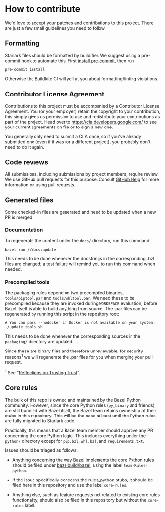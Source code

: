 # How to contribute

We'd love to accept your patches and contributions to this project. There are
just a few small guidelines you need to follow.

## Formatting

Starlark files should be formatted by buildifier.
We suggest using a pre-commit hook to automate this.
First [install pre-commit](https://pre-commit.com/#installation),
then run

```shell
pre-commit install
```

Otherwise the Buildkite CI will yell at you about formatting/linting violations.

## Contributor License Agreement

Contributions to this project must be accompanied by a Contributor License
Agreement. You (or your employer) retain the copyright to your contribution,
this simply gives us permission to use and redistribute your contributions as
part of the project. Head over to <https://cla.developers.google.com/> to see
your current agreements on file or to sign a new one.

You generally only need to submit a CLA once, so if you've already submitted one
(even if it was for a different project), you probably don't need to do it
again.

## Code reviews

All submissions, including submissions by project members, require review. We
use GitHub pull requests for this purpose. Consult [GitHub Help] for more
information on using pull requests.

[GitHub Help]: https://help.github.com/articles/about-pull-requests/

## Generated files

Some checked-in files are generated and need to be updated when a new PR is
merged.

### Documentation

To regenerate the content under the `docs/` directory, run this command:

```shell
bazel run //docs:update
```

This needs to be done whenever the docstrings in the corresponding .bzl files
are changed; a test failure will remind you to run this command when needed.

### Precompiled tools

The packaging rules depend on two precompiled binaries, `tools/piptool.par` and
`tools/whltool.par`. We need these to be precompiled because they are invoked
during `WORKSPACE` evaluation, before Bazel itself is able to build anything
from source. The .par files can be regenerated by running this script in the
repository root:

```shell
# You can pass --nodocker if Docker is not available on your system.
./update_tools.sh
```

This needs to be done whenever the corresponding sources in the `packaging/`
directory are updated.

Since these are binary files and therefore unreviewable, for security
reasons<sup>1</sup> we will regenerate the .par files for you when merging your
pull request.

<sup>1</sup> See "[Reflections on Trusting Trust](https://en.wikipedia.org/wiki/Backdoor_(computing)#Compiler_backdoors)".

## Core rules

The bulk of this repo is owned and maintained by the Bazel Python community.
However, since the core Python rules (`py_binary` and friends) are still
bundled with Bazel itself, the Bazel team retains ownership of their stubs in
this repository. This will be the case at least until the Python rules are
fully migrated to Starlark code.

Practically, this means that a Bazel team member should approve any PR
concerning the core Python logic. This includes everything under the `python/`
directory except for `pip.bzl`, `whl.bzl`, and `requirements.txt`.

Issues should be triaged as follows:

- Anything concerning the way Bazel implements the core Python rules should be
  filed under [bazelbuild/bazel](https://github.com/bazelbuild/bazel), using
  the label `team-Rules-python`.

- If the issue specifically concerns the rules_python stubs, it should be filed
  here in this repository and use the label `core-rules`.

- Anything else, such as feature requests not related to existing core rules
  functionality, should also be filed in this repository but without the
  `core-rules` label.
